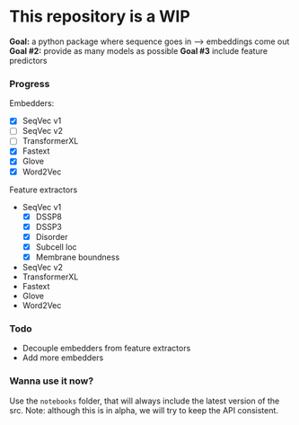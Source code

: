 # This repository is a WIP
**Goal:** a python package where sequence goes in --> embeddings come out
**Goal #2:** provide as many models as possible
**Goal #3** include feature predictors


### Progress

Embedders:   
  - [x] SeqVec v1
  - [ ] SeqVec v2
  - [ ] TransformerXL
  - [x] Fastext
  - [x] Glove
  - [x] Word2Vec

Feature extractors
  - SeqVec v1
    - [x] DSSP8
    - [x] DSSP3
    - [x] Disorder
    - [x] Subcell loc
    - [x] Membrane boundness
  - SeqVec v2
  - TransformerXL
  - Fastext
  - Glove
  - Word2Vec
  
  
  ### Todo
  
  - Decouple embedders from feature extractors
  - Add more embedders
  
  ### Wanna use it now?
  
Use the `notebooks` folder, that will always include the latest version of the src. Note: although this is in alpha, we will try to keep the API consistent.

